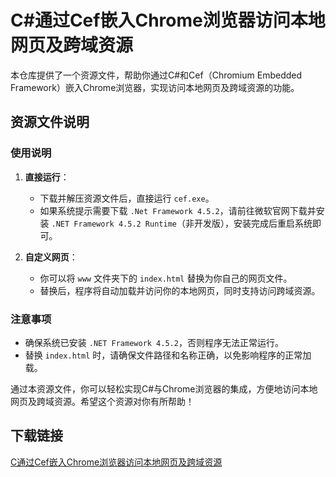 # C#通过Cef嵌入Chrome浏览器访问本地网页及跨域资源

本仓库提供了一个资源文件，帮助你通过C#和Cef（Chromium Embedded Framework）嵌入Chrome浏览器，实现访问本地网页及跨域资源的功能。

## 资源文件说明

### 使用说明

1. **直接运行**：
   - 下载并解压资源文件后，直接运行 `cef.exe`。
   - 如果系统提示需要下载 `.Net Framework 4.5.2`，请前往微软官网下载并安装 `.NET Framework 4.5.2 Runtime`（非开发版），安装完成后重启系统即可。

2. **自定义网页**：
   - 你可以将 `www` 文件夹下的 `index.html` 替换为你自己的网页文件。
   - 替换后，程序将自动加载并访问你的本地网页，同时支持访问跨域资源。

### 注意事项

- 确保系统已安装 `.NET Framework 4.5.2`，否则程序无法正常运行。
- 替换 `index.html` 时，请确保文件路径和名称正确，以免影响程序的正常加载。

通过本资源文件，你可以轻松实现C#与Chrome浏览器的集成，方便地访问本地网页及跨域资源。希望这个资源对你有所帮助！

## 下载链接

[C通过Cef嵌入Chrome浏览器访问本地网页及跨域资源](https://pan.quark.cn/s/15762626fb20)